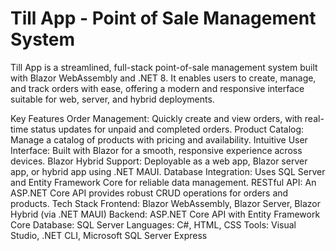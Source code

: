 # Till App - Point of Sale Management System
Till App is a streamlined, full-stack point-of-sale management system built with Blazor WebAssembly and .NET 8. It enables users to create, manage, and track orders with ease, offering a modern and responsive interface suitable for web, server, and hybrid deployments.

Key Features
Order Management: Quickly create and view orders, with real-time status updates for unpaid and completed orders.
Product Catalog: Manage a catalog of products with pricing and availability.
Intuitive User Interface: Built with Blazor for a smooth, responsive experience across devices.
Blazor Hybrid Support: Deployable as a web app, Blazor server app, or hybrid app using .NET MAUI.
Database Integration: Uses SQL Server and Entity Framework Core for reliable data management.
RESTful API: An ASP.NET Core API provides robust CRUD operations for orders and products.
Tech Stack
Frontend: Blazor WebAssembly, Blazor Server, Blazor Hybrid (via .NET MAUI)
Backend: ASP.NET Core API with Entity Framework Core
Database: SQL Server
Languages: C#, HTML, CSS
Tools: Visual Studio, .NET CLI, Microsoft SQL Server Express
